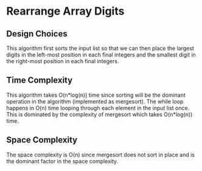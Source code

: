 # Rearrange Array Digits

## Design Choices

This algorithm first sorts the input list so that we can then place the largest digits in the left-most position in each final integers and the smallest digit in the right-most position in each final integers.

## Time Complexity

This algorithm takes O(n\*log(n)) time since sorting will be the dominant operation in the algorithm (implemented as mergesort). The while loop happens in O(n) time looping through each element in the input list once. This is dominated by the complexity of mergesort which takes O(n\*log(n)) time.

## Space Complexity

The space complexity is O(n) since mergesort does not sort in place and is the dominant factor in the space complexity.
